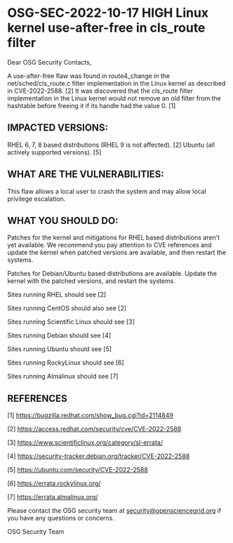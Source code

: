 # OSG-SEC-2022-10-17 HIGH Linux kernel use-after-free in cls_route filter

Dear OSG Security Contacts,

A use-after-free flaw was found in route4_change in the net/sched/cls_route.c filter implementation in the Linux kernel as described in CVE-2022-2588. [2]  It was discovered that the cls_route filter implementation in the Linux kernel would not remove an old filter from the hashtable before freeing it if its handle had the value 0. [1]

## IMPACTED VERSIONS:

RHEL 6, 7, 8 based distributions (RHEL 9 is not affected). [2]
Ubuntu (all actively supported versions). [5]

## WHAT ARE THE VULNERABILITIES:

This flaw allows a local user to crash the system and may allow local privilege escalation.

## WHAT YOU SHOULD DO:

Patches for the kernel and mitigations for RHEL based distributions aren't yet available. We recommend you pay attention to CVE references and update the kernel when patched versions are available, and then restart the systems.

Patches for Debian/Ubuntu based distributions are available. Update the kernel with the patched versions, and restart the systems.

Sites running RHEL should see [2]

Sites running CentOS should also see [2]

Sites running Scientific Linux should see [3]

Sites running Debian should see [4]

Sites running Ubuntu should see [5]

Sites running RockyLinux should see [6]

Sites running Almalinux should see [7]


## REFERENCES

[1] https://bugzilla.redhat.com/show_bug.cgi?id=2114849

[2] https://access.redhat.com/security/cve/CVE-2022-2588

[3] https://www.scientificlinux.org/category/sl-errata/

[4] https://security-tracker.debian.org/tracker/CVE-2022-2588

[5] https://ubuntu.com/security/CVE-2022-2588

[6] https://errata.rockylinux.org/

[7] https://errata.almalinux.org/


Please contact the OSG security team at security@opensciencegrid.org if you have any questions or concerns.

OSG Security Team
